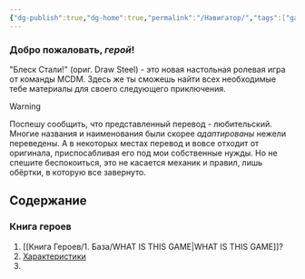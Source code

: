 ```yaml
---
{"dg-publish":true,"dg-home":true,"permalink":"/Навигатор/","tags":["gardenEntry"],"dgPassFrontmatter":true}
---
```


### Добро пожаловать, *герой*!

"Блеск Стали!" (ориг. Draw Steel) - это новая настольная ролевая игра от команды MCDM. Здесь же ты сможешь найти всех необходимые тебе материалы для своего следующего приключения.

> [!warning]
> Поспешу сообщить, что представленный перевод - любительский. Многие названия и наименования были скорее *адаптированы* нежели переведены. А в некоторых местах перевод и вовсе отходит от оригинала, приспосабливая его под мои собственные нужды.
> Но не спешите беспокоиться, это не касается механик и правил, лишь обёртки, в которую все завернуто.

## Содержание

### Книга героев

1. [[Книга Героев/1. База/WHAT IS THIS GAME\|WHAT IS THIS GAME]]?
2. [Характеристики](obsidian://open?vault=House%20at%20the%20edge%20of%20time&file=%D0%9A%D0%BD%D0%B8%D0%B3%D0%B0%20%D0%93%D0%B5%D1%80%D0%BE%D0%B5%D0%B2%2F1.%20%D0%91%D0%B0%D0%B7%D0%B0%2FCHARACTERISTICS)
3. 